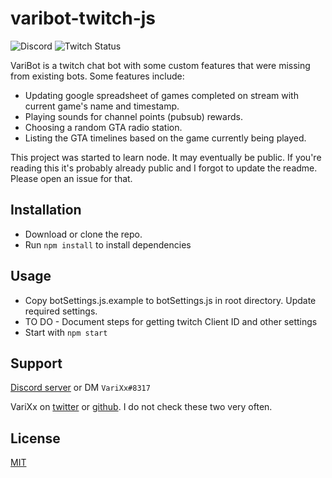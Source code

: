 #  varibot-twitch-js
![Discord](https://img.shields.io/discord/90687557523771392?color=000000&label=%20&logo=discord) ![Twitch Status](https://img.shields.io/twitch/status/varixx?label=%20&logo=twitch)

VariBot is a twitch chat bot with some custom features that were missing from existing bots. Some features include:
- Updating google spreadsheet of games completed on stream with current game's name and timestamp.
- Playing sounds for channel points (pubsub) rewards. 
- Choosing a random GTA radio station.
- Listing the GTA timelines based on the game currently being played.

This project was started to learn node. It may eventually be public. If you're reading this it's probably already public and I forgot to update the readme. Please open an issue for that. 

## Installation

- Download or clone the repo.
- Run ```npm install``` to install dependencies 

## Usage

- Copy botSettings.js.example to botSettings.js in root directory. Update required settings. 
- TO DO - Document steps for getting twitch Client ID and other settings
- Start with ```npm start```

## Support
[Discord server](https://discord.gg/QNppY7T) or DM `VariXx#8317`

VariXx on [twitter](https://twitter.com/VariXx) or [github](https://github.com/varixx/). I do not check these two very often.  

## License
[MIT](https://choosealicense.com/licenses/mit/)

